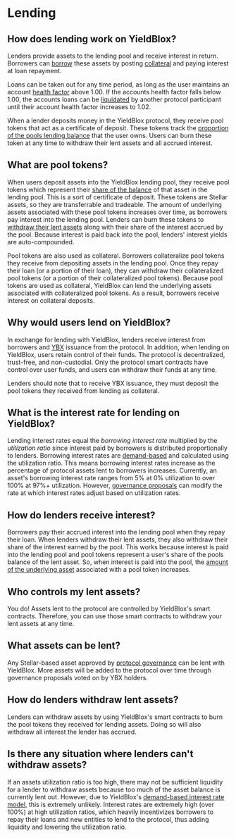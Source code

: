 # Lending

## How does lending work on YieldBlox?

Lenders provide assets to the lending pool and receive interest in return. Borrowers can [borrow](borrowing.md) these assets by posting [collateral](borrowing.md#what-is-collateral) and paying interest at loan repayment.

Loans can be taken out for any time period, as long as the user maintains an account [health factor](./#whats-a-health-factor) above 1.00. If the accounts health factor falls below 1.00, the accounts loans can be [liquidated](liquidations.md) by another protocol participant until their account health factor increases to 1.02.

When a lender deposits money in the YieldBlox protocol, they receive pool tokens that act as a certificate of deposit. These tokens track the [proportion of the pools lending balance](../../technical-docs/math.md#pool-token-issuance) that the user owns. Users can burn these token at any time to withdraw their lent assets and all accrued interest.

## What are pool tokens?

When users deposit assets into the YieldBlox lending pool, they receive pool tokens which represent their [share of the balance](../../technical-docs/math.md#pool-token-issuance) of that asset in the lending pool. This is a sort of certificate of deposit. These tokens are Stellar assets, so they are transferrable and tradeable. The amount of underlying assets associated with these pool tokens increases over time, as borrowers pay interest into the lending pool. Lenders can burn these tokens to [withdraw their lent assets](../../technical-docs/math.md#asset-payout) along with their share of the interest accrued by the pool. Because interest is paid back into the pool, lenders' interest yields are auto-compounded.

Pool tokens are also used as collateral. Borrowers collateralize pool tokens they receive from depositing assets in the lending pool. Once they repay their loan (or a portion of their loan), they can withdraw their collateralized pool tokens (or a portion of their collateralized pool tokens). Because pool tokens are used as collateral, YieldBlox can lend the underlying assets associated with collateralized pool tokens. As a result, borrowers receive interest on collateral deposits.

## Why would users lend on YieldBlox?

In exchange for lending with YieldBlox, lenders receive interest from borrowers and [YBX](../ybx-tokens/#how-do-i-get-ybx-tokens) issuance from the protocol. In addition, when lending on YieldBlox, users retain control of their funds. The protocol is decentralized, trust-free, and non-custodial. Only the protocol smart contracts have control over user funds, and users can withdraw their funds at any time.

Lenders should note that to receive YBX issuance, they must deposit the pool tokens they received from lending as collateral.

## What is the interest rate for lending on YieldBlox?

Lending interest rates equal the _borrowing interest rate_ multiplied by the _utilization ratio_ since interest paid by borrowers is distributed proportionally to lenders. Borrowing interest rates are [demand-based](interest-rates.md#how-do-loan-interest-rates-work) and calculated using the utilization ratio. This means borrowing interest rates increase as the percentage of protocol assets lent to borrowers increases. Currently, an asset's borrowing interest rate ranges from 5% at 0% utilization to over 100% at 97%+ utilization. However, [governance proposals](../governance.md) can modify the rate at which interest rates adjust based on utilization rates.

## How do lenders receive interest?

Borrowers pay their accrued interest into the lending pool when they repay their loan. When lenders withdraw their lent assets, they also withdraw their share of the interest earned by the pool. This works because interest is paid into the lending pool and pool tokens represent a user's share of the pools balance of the lent asset. So, when interest is paid into the pool, the [amount of the underlying asset](../../technical-docs/math.md#asset-payout) associated with a pool token increases.

## Who controls my lent assets?

You do! Assets lent to the protocol are controlled by YieldBlox's smart contracts. Therefore, you can use those smart contracts to withdraw your lent assets at any time.

## What assets can be lent?

Any Stellar-based asset approved by [protocol governance](../governance.md) can be lent with YieldBlox. More assets will be added to the protocol over time through governance proposals voted on by YBX holders.

## How do lenders withdraw lent assets?

Lenders can withdraw assets by using YieldBlox's smart contracts to burn the pool tokens they received for lending assets. Doing so will also withdraw all interest the lender has accrued.

## Is there any situation where lenders can't withdraw assets?

If an assets utilization ratio is too high, there may not be sufficient liquidity for a lender to withdraw assets because too much of the asset balance is currently lent out. However, due to YieldBlox's [demand-based interest rate model](interest-rates.md), this is extremely unlikely. Interest rates are extremely high (over 100%) at high utilization ratios, which heavily incentivizes borrowers to repay their loans and new entities to lend to the protocol, thus adding liquidity and lowering the utilization ratio.

